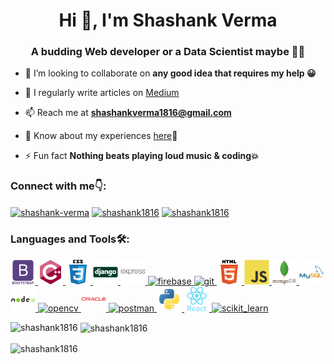 <h1 align="center">Hi 👋, I'm Shashank Verma</h1>
<h3 align="center">A budding Web developer or a Data Scientist maybe 🤔😂</h3>

- 👯 I’m looking to collaborate on **any good idea that requires my help 😀**

- 📝 I regularly write articles on [Medium](https://medium.com/@shashankverma1816)

- 📫 Reach me at **shashankverma1816@gmail.com**

- 📄 Know about my experiences [here](https://drive.google.com/file/d/1HrUMIdiW0iikoWC30UckDD2AnR8wWniV/view?usp=sharing)🧐

- ⚡ Fun fact **Nothing beats playing loud music & coding💥**

<h3 align="left">Connect with me👇:</h3>
<p align="left">
<a href="https://linkedin.com/in/shashank-verma" target="blank"><img align="center" src="https://raw.githubusercontent.com/rahuldkjain/github-profile-readme-generator/master/src/images/icons/Social/linked-in-alt.svg" alt="shashank-verma" height="30" width="40" /></a>
<a href="https://www.codechef.com/users/shashank1816" target="blank"><img align="center" src="https://cdn.jsdelivr.net/npm/simple-icons@3.1.0/icons/codechef.svg" alt="shashank1816" height="30" width="40" /></a>
<a href="https://codeforces.com/profile/shashank1816" target="blank"><img align="center" src="https://cdn.jsdelivr.net/npm/simple-icons@3.0.1/icons/codeforces.svg" alt="shashank1816" height="30" width="40" /></a>
</p>

<h3 align="left">Languages and Tools🛠:</h3>
<p align="left"> <a href="https://getbootstrap.com" target="_blank"> <img src="https://raw.githubusercontent.com/devicons/devicon/master/icons/bootstrap/bootstrap-plain-wordmark.svg" alt="bootstrap" width="40" height="40"/> </a> <a href="https://www.w3schools.com/cpp/" target="_blank"> <img src="https://raw.githubusercontent.com/devicons/devicon/master/icons/cplusplus/cplusplus-original.svg" alt="cplusplus" width="40" height="40"/> </a> <a href="https://www.w3schools.com/css/" target="_blank"> <img src="https://raw.githubusercontent.com/devicons/devicon/master/icons/css3/css3-original-wordmark.svg" alt="css3" width="40" height="40"/> </a> <a href="https://www.djangoproject.com/" target="_blank"> <img src="https://raw.githubusercontent.com/devicons/devicon/master/icons/django/django-original.svg" alt="django" width="40" height="40"/> </a> <a href="https://expressjs.com" target="_blank"> <img src="https://raw.githubusercontent.com/devicons/devicon/master/icons/express/express-original-wordmark.svg" alt="express" width="40" height="40"/> </a> <a href="https://firebase.google.com/" target="_blank"> <img src="https://www.vectorlogo.zone/logos/firebase/firebase-icon.svg" alt="firebase" width="40" height="40"/> </a> <a href="https://git-scm.com/" target="_blank"> <img src="https://www.vectorlogo.zone/logos/git-scm/git-scm-icon.svg" alt="git" width="40" height="40"/> </a> <a href="https://www.w3.org/html/" target="_blank"> <img src="https://raw.githubusercontent.com/devicons/devicon/master/icons/html5/html5-original-wordmark.svg" alt="html5" width="40" height="40"/> </a> <a href="https://developer.mozilla.org/en-US/docs/Web/JavaScript" target="_blank"> <img src="https://raw.githubusercontent.com/devicons/devicon/master/icons/javascript/javascript-original.svg" alt="javascript" width="40" height="40"/> </a> <a href="https://www.mongodb.com/" target="_blank"> <img src="https://raw.githubusercontent.com/devicons/devicon/master/icons/mongodb/mongodb-original-wordmark.svg" alt="mongodb" width="40" height="40"/> </a> <a href="https://www.mysql.com/" target="_blank"> <img src="https://raw.githubusercontent.com/devicons/devicon/master/icons/mysql/mysql-original-wordmark.svg" alt="mysql" width="40" height="40"/> </a> <a href="https://nodejs.org" target="_blank"> <img src="https://raw.githubusercontent.com/devicons/devicon/master/icons/nodejs/nodejs-original-wordmark.svg" alt="nodejs" width="40" height="40"/> </a> <a href="https://opencv.org/" target="_blank"> <img src="https://www.vectorlogo.zone/logos/opencv/opencv-icon.svg" alt="opencv" width="40" height="40"/> </a> <a href="https://www.oracle.com/" target="_blank"> <img src="https://raw.githubusercontent.com/devicons/devicon/master/icons/oracle/oracle-original.svg" alt="oracle" width="40" height="40"/> </a> <a href="https://postman.com" target="_blank"> <img src="https://www.vectorlogo.zone/logos/getpostman/getpostman-icon.svg" alt="postman" width="40" height="40"/> </a> <a href="https://www.python.org" target="_blank"> <img src="https://raw.githubusercontent.com/devicons/devicon/master/icons/python/python-original.svg" alt="python" width="40" height="40"/> </a> <a href="https://reactjs.org/" target="_blank"> <img src="https://raw.githubusercontent.com/devicons/devicon/master/icons/react/react-original-wordmark.svg" alt="react" width="40" height="40"/> </a> <a href="https://scikit-learn.org/" target="_blank"> <img src="https://upload.wikimedia.org/wikipedia/commons/0/05/Scikit_learn_logo_small.svg" alt="scikit_learn" width="40" height="40"/> </a> </p>

<p><img align="left" src="https://github-readme-stats.vercel.app/api/top-langs?username=shashank1816&show_icons=true&locale=en&layout=compact" alt="shashank1816" /></p>

<p>&nbsp;<img align="center" src="https://github-readme-stats.vercel.app/api?username=shashank1816&show_icons=true&locale=en" alt="shashank1816" /></p>

<p><img align="center" src="https://github-readme-streak-stats.herokuapp.com/?user=shashank1816&" alt="shashank1816" /></p>

